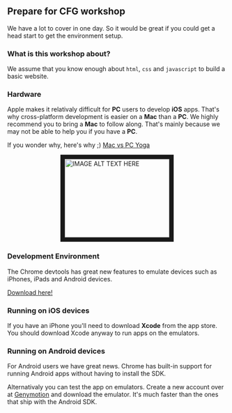 ## Prepare for CFG workshop

We have a lot to cover in one day. So it would be great if you could get a head start to get the environment setup.

### What is this workshop about?

We assume that you know enough about ```html```, ```css``` and ```javascript``` to build a basic website.

### Hardware

Apple makes it relativaly difficult for **PC** users to develop **iOS** apps. That's why cross-platform development is easier on a **Mac** than a **PC**.
We highly recommend you to bring a **Mac** to follow along. That's mainly because we may not be able to help you if you have a **PC**.

If you wonder why, here's why ;) [Mac vs PC Yoga](https://www.youtube.com/watch?v=XkRaqB7OXZI)

<a style="width: 100%;display: block;" href="http://www.youtube.com/watch?feature=player_embedded&v=XkRaqB7OXZI
" target="_blank"><img style="margin: 0 auto;display: block;" src="http://img.youtube.com/vi/XkRaqB7OXZI/0.jpg"
alt="IMAGE ALT TEXT HERE" width="240" height="180" border="10" /></a>

### Development Environment

The Chrome devtools has great new features to emulate devices such as iPhones, iPads and Android devices.

[Download here!](https://www.google.com/chrome/browser/#eula)


### Running on iOS devices

If you have an iPhone you'll need to download **Xcode** from the app store. You should download Xcode anyway to run apps on the emulators.

### Running on Android devices

For Android users we have great news. Chrome has built-in support for running Android apps without having to install the SDK.

Alternativaly you can test the app on emulators. Create a new account over at [Genymotion](http://www.genymotion.com/) and download the emulator. It's much faster than the ones that ship with the Android SDK.